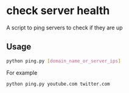 # check server health

A script to ping servers to check if they are up

## Usage

```bash
python ping.py [domain_name_or_server_ips]
```

For example
```bash
python ping.py youtube.com twitter.com
```
